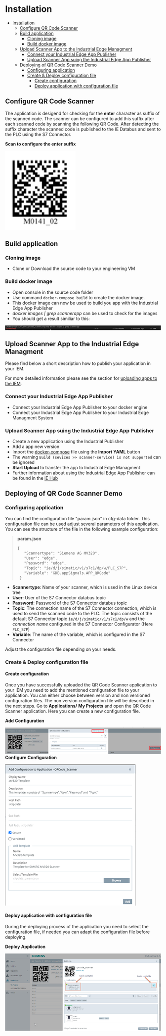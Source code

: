 # Installation

- [Installation](#installation)
  - [Configure QR Code Scanner](#configure-qr-code-scanner)
  - [Build application](#build-application)
    - [Cloning image](#cloning-image)
    - [Build docker image](#build-docker-image)
  - [Upload Scanner App to the Industrial Edge Managment](#upload-scanner-app-to-the-industrial-edge-managment)
    - [Connect your Industrial Edge App Publisher](#connect-your-industrial-edge-app-publisher)
    - [Upload Scanner App suing the Industrial Edge App Publisher](#upload-scanner-app-suing-the-industrial-edge-app-publisher)
  - [Deploying of QR Code Scanner Demo](#deploying-of-qr-code-scanner-demo)
    - [Configuring application](#configuring-application)
    - [Create & Deploy configuration file](#create--deploy-configuration-file)
      - [Create configuration](#create-configuration)
      - [Deploy application with configuration file](#deploy-application-with-configuration-file)
  
## Configure QR Code Scanner

The application is desigend for checking for the **enter** character as suffix of the scanned code. The scanner can be configured to add this suffix after each scanned code by scanning the following QR Code. After detecting the suffix character the scanned code is published to the IE Databus and sent to the PLC using the S7 Connector.

**Scan to configure the enter suffix**

![deploy VFC](graphics/suffix.png)

## Build application

### Cloning image

- Clone or Download the source code to your engineering VM

### Build docker image

- Open console in the source code folder
- Use command `docker-compose build` to create the docker image. 
- This docker image can now be used to build you app with the Industrial Edge App Publisher
- *docker images | grep scannerapp* can be used to check for the images
- You should get a result similiar to this:

![deploy VFC](./graphics/docker_images_scannerapp.png)

## Upload Scanner App to the Industrial Edge Managment

Please find below a short description how to publish your application in your IEM.

For more detailed information please see the section for [uploading apps to the IEM](https://code.siemens.com/industrial-edge-sup/how-to-s/app-uploading-to-iem).

### Connect your Industrial Edge App Publisher

- Connect your Industrial Edge App Publisher to your docker engine
- Connect your Industrial Edge App Publisher to your Industrial Edge Managment System

### Upload Scanner App suing the Industrial Edge App Publisher

- Create a new application using the Industrial Publisher
- Add a app new version
- Import the [docker-compose](../docker-compose.yml) file using the **Import YAML** button
- The warning `Build (sevices >> scanner-service) is not supported` can be ignored
- **Start Upload** to transfer the app to Industrial Edge Managment
- Further information about using the Industrial Edge App Publisher can be found in the [IE Hub](https://iehub.eu1.edge.siemens.cloud/documents/appPublisher/en/start.html)

## Deploying of QR Code Scanner Demo

### Configuring application

You can find the configuration file "param.json" in cfg-data folder. This configuration file can be used adjust several parameters of this application. You can see the structure of the file in the following example configuration:

>**param.json**
>
>     {
>        "Scannertype": "Siemens AG MV320",
>        "User": "edge",
>        "Password": "edge",
>        "Topic": "ie/d/j/simatic/v1/s7c1/dp/w/PLC_S7P",
>        "Variable": "GDB.appSignals.APP_QRCode"
>      }

- **Scannertype**: Name of your scanner, which is used in the Linux device tree
- **User**: User of the  S7 Connector databus topic
- **Password**: Password of the  S7 Connector databus topic
- **Topic**: The connection name of the S7 Connector connection, which is used to send the scanned code to the PLC. The topic consists of the default S7 Connector topic `ie/d/j/simatic/v1/s7c1/dp/w` and the *connection name* configured in the S7 Connector Configurator (Here `PLC_S7P`)
- **Variable**: The name of the variable, which is configured in the S7 Connector

Adjust the configuration file depending on your needs.

### Create & Deploy configuration file

#### Create configuration

Once you have successfully uploaded the QR Code Scanner application to your IEM you need to add the mentioned configuration file to your application. You can either choose between version and non versioned configuration files. The non version configuration file will be described in the next steps.
Go to **Applications/** **My Projects** and open the QR Code Scanner application. Here you can create a new configuration file.

**Add** **Configuration**

![deploy VFC](./graphics/add_config_file.png)
**Configure** **Configuration**

![deploy VFC](./graphics/configure_config.png)

#### Deploy application with configuration file

During the deploying process of the application you need to select the configuration file, if needed you can adapt the configuration file before deploying.

**Deploy** **Application**

![deploy VFC](./graphics/deploy_config.png)
